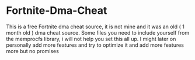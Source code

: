 # Fortnite-Dma-Cheat
This is a free Fortnite dma cheat source, it is not mine and it was an old ( 1 month old ) dma cheat source.
Some files you need to include yourself from the memprocfs library, i will not help you set this all up. I might later on personally add more features and try to optimize it and add more features more but no promises
